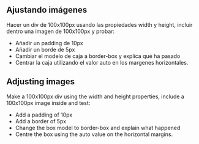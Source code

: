 ## Ajustando imágenes

Hacer un div de 100x100px usando las propiedades width y height, incluir dentro una imagen de 100x100px y probar:

- Añadir un padding de 10px
- Añadir un borde de 5px
- Cambiar el modelo de caja a border-box y explica qué ha pasado
- Centrar la caja utilizando el valor auto en los margenes horizontales.

## Adjusting images

Make a 100x100px div using the width and height properties, include a 100x100px image inside and test:

- Add a padding of 10px
- Add a border of 5px
- Change the box model to border-box and explain what happened
- Centre the box using the auto value on the horizontal margins.
